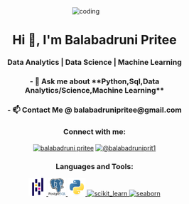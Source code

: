 <img src="https://images.app.goo.gl/ujvgjmDdtBi3RZ9d6" alt="coding" width="100" style="display: block; margin-left: auto; margin-right: auto;">


<h1 align="center">Hi 👋, I'm Balabadruni Pritee</h1>
<h3 align="center">Data Analytics | Data Science | Machine Learning</h3>

<h3 align="center">- 💬 Ask me about **Python,Sql,Data Analytics/Science,Machine Learning**</h3>

<h3 align="center">- 📫 Contact Me @ balabadrunipritee@gmail.com</h3>

<h3 align="center">Connect with me:</h3>
<p align="center">
<a href="https://linkedin.com/in/balabadruni pritee" target="blank"><img align="center" src="https://raw.githubusercontent.com/rahuldkjain/github-profile-readme-generator/master/src/images/icons/Social/linked-in-alt.svg" alt="balabadruni pritee" height="30" width="40" /></a>
<a href="https://www.hackerrank.com/@balabadruniprit1" target="blank"><img align="center" src="https://raw.githubusercontent.com/rahuldkjain/github-profile-readme-generator/master/src/images/icons/Social/hackerrank.svg" alt="@balabadruniprit1" height="30" width="40" /></a>
</p>

<h3 align="center">Languages and Tools:</h3>
<p align="center"> <a href="https://pandas.pydata.org/" target="_blank" rel="noreferrer"> <img src="https://raw.githubusercontent.com/devicons/devicon/2ae2a900d2f041da66e950e4d48052658d850630/icons/pandas/pandas-original.svg" alt="pandas" width="40" height="40"/> </a> <a href="https://www.postgresql.org" target="_blank" rel="noreferrer"> <img src="https://raw.githubusercontent.com/devicons/devicon/master/icons/postgresql/postgresql-original-wordmark.svg" alt="postgresql" width="40" height="40"/> </a> <a href="https://www.python.org" target="_blank" rel="noreferrer"> <img src="https://raw.githubusercontent.com/devicons/devicon/master/icons/python/python-original.svg" alt="python" width="40" height="40"/> </a> <a href="https://scikit-learn.org/" target="_blank" rel="noreferrer"> <img src="https://upload.wikimedia.org/wikipedia/commons/0/05/Scikit_learn_logo_small.svg" alt="scikit_learn" width="40" height="40"/> </a> <a href="https://seaborn.pydata.org/" target="_blank" rel="noreferrer"> <img src="https://seaborn.pydata.org/_images/logo-mark-lightbg.svg" alt="seaborn" width="40" height="40"/> </a> </p>
